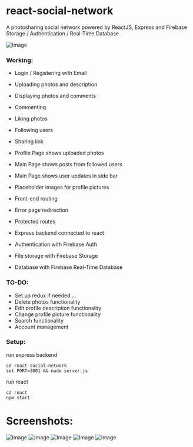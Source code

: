 # react-social-network
A photosharing social network powered by ReactJS, Express and Firebase Storage / Authentication / Real-Time Database

![Image](https://i.imgur.com/aN6ZMF4.png)

### Working:
* Login / Registering with Email
* Uploading photos and description
* Displaying photos and comments
* Commenting
* Liking photos
* Following users
* Sharing link
* Profile Page shows uploaded photos
* Main Page shows posts from followed users
* Main Page shows user updates in side bar
* Placeholder images for profile pictures

* Front-end routing
* Error page redirection
* Protected routes
* Express backend connected to react
* Authentication with Firebase Auth
* File storage with Firebase Storage
* Database with Firebase Real-Time Database

### TO-DO:
* Set up redux if needed ...
* Delete photos functionality
* Edit profile description functionality
* Change profile picture functionality
* Search functionality
* Account management

### Setup:
run express backend
```
cd react-social-network
set PORT=3001 && node server.js
```

run react
```
cd react
npm start
```

# Screenshots:
![Image](https://i.imgur.com/aN6ZMF4.png)
![Image](https://i.imgur.com/HiUDaVO.png)
![Image](https://i.imgur.com/JgMipsA.png)
![Image](https://i.imgur.com/iavy9y6.png)
![Image](https://i.imgur.com/5ZjK7sv.png)